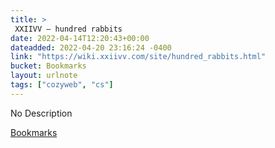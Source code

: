 ```yaml
---
title: > 
 XXIIVV — hundred rabbits
date: 2022-04-14T12:20:43+00:00
dateadded: 2022-04-20 23:16:24 -0400
link: "https://wiki.xxiivv.com/site/hundred_rabbits.html"
bucket: Bookmarks
layout: urlnote
tags: ["cozyweb", "cs"]
--- 
```

No Description
 <!-- end excerpt --> 
<div class='bucket'><a class='internal-link' href='/buckets/bookmarks'>Bookmarks</a></div> 

